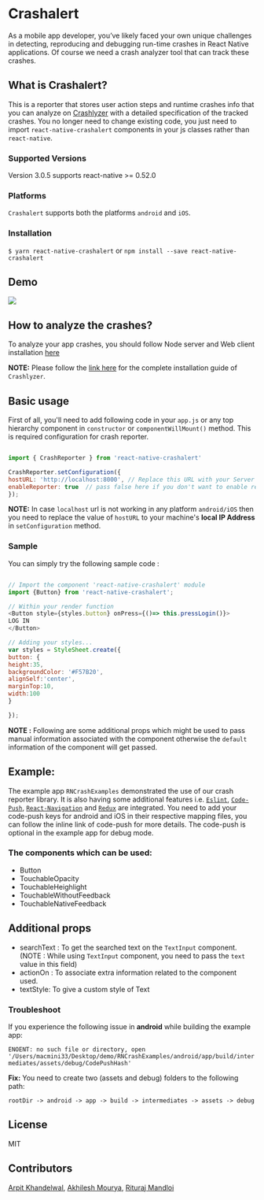 # Crashalert


As a mobile app developer, you’ve likely faced your own unique challenges in detecting, reproducing and debugging run-time crashes in React Native applications. Of course we need a crash analyzer tool that can track these crashes.

## What is Crashalert?

This is a reporter that stores user action steps and runtime crashes info that you can analyze on [Crashlyzer](https://github.com/SystangoTechnologies/Crashlyzer) with a detailed specification of the tracked crashes.  You no longer need to change existing code, you just need to import `react-native-crashalert` components in your js classes rather than `react-native`.


### Supported Versions 

Version 3.0.5 supports react-native >= 0.52.0

### Platforms

`Crashalert` supports both the platforms `android` and `iOS`.

### Installation

`$ yarn react-native-crashalert` or `npm install --save react-native-crashalert`

## Demo
<a href="https://github.com/SystangoTechnologies/Crashalert/blob/master/Crashalert.gif"><img src="https://github.com/SystangoTechnologies/Crashalert/blob/master/Crashalert.gif"></a>

## How to analyze the crashes?

To analyze your app crashes, you should follow Node server and Web client installation [here](https://github.com/SystangoTechnologies/Crashlyzer)

**NOTE:** Please follow the [link here](FLOW_README.md) for the complete installation guide of `Crashlyzer`.

## Basic usage

First of all, you'll need to add following code in your `app.js` or any top hierarchy component in `constructor` or  `componentWillMount()` method. This is required configuration for crash reporter.

```javascript

import { CrashReporter } from 'react-native-crashalert'

CrashReporter.setConfiguration({
hostURL: 'http://localhost:8000', // Replace this URL with your Server base url, in my case I have setup the node server on my machine itself using docker container
enableReporter: true  // pass false here if you don't want to enable reporting the crashes
});

```

**NOTE:** In case `localhost` url is not working in any platform `android/iOS` then you need to replace the value of  `hostURL` to your machine's **local IP Address** in `setConfiguration` method.  


### Sample

You can simply try the following sample code :

```javascript

// Import the component 'react-native-crashalert' module
import {Button} from 'react-native-crashalert';

// Within your render function
<Button style={styles.button} onPress={()=> this.pressLogin()}>
LOG IN
</Button>

// Adding your styles...
var styles = StyleSheet.create({
button: {
height:35,
backgroundColor: '#F57B20',
alignSelf:'center',
marginTop:10,
width:100
}

});
```

**NOTE :** Following are some additional props which might be used to pass manual information associated with the component otherwise the `default` information of the component will get passed.

## Example:

The example app `RNCrashExamples` demonstrated the use of our crash reporter library. It is also having some additional features i.e. [`Eslint`](https://www.themarketingtechnologist.co/eslint-with-airbnb-javascript-style-guide-in-webstorm/), [`Code-Push`](https://github.com/Microsoft/react-native-code-push), [`React-Navigation`](https://reactnavigation.org/) and [`Redux`](https://redux.js.org/) are integrated. You need to add your code-push keys for android and iOS in their respective mapping files, you can follow the inline link of code-push for more details. The code-push is optional in the example app for debug mode.


### The components which can be used:
- Button
- TouchableOpacity
- TouchableHeighlight
- TouchableWithoutFeedback
- TouchableNativeFeedback

## Additional props

- searchText : To get the searched text on the `TextInput` component.(NOTE : While using `TextInput` component, you need to pass the `text` value in this field)
- actionOn : To associate extra information related to the component used.
- textStyle: To give a custom style of Text


### Troubleshoot

If you experience the following issue in **android** while building the example app:

`ENOENT: no such file or directory, open '/Users/macmini33/Desktop/demo/RNCrashExamples/android/app/build/intermediates/assets/debug/CodePushHash'`

**Fix:** You need to create two (assets and debug) folders to the following path:

`rootDir -> android -> app -> build -> intermediates -> assets -> debug`

## License

MIT

## Contributors
[Arpit Khandelwal](https://www.linkedin.com/in/arpitkhandelwal1984/), [Akhilesh Mourya](https://www.linkedin.com/in/akhilesh-mourya-54705232/), [Rituraj Mandloi](https://www.linkedin.com/in/rituraj-mandloi-57b97a171/)
